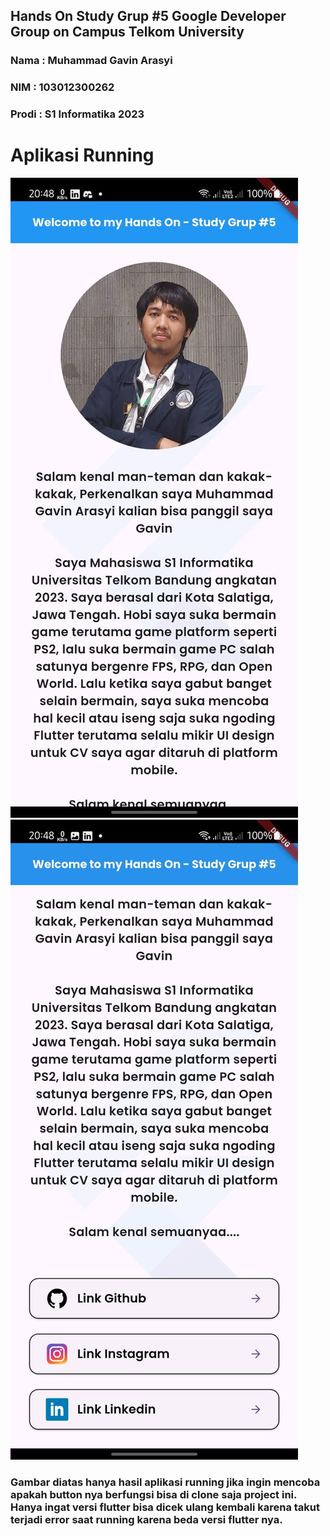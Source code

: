 
## Hands On Study Grup #5 Google Developer Group on Campus Telkom University
### Nama : Muhammad Gavin Arasyi
### NIM : 103012300262
### Prodi : S1 Informatika 2023

# Aplikasi Running
![alt text](https://github.com/NamkuGavin/handsOn_studyGrup-5GDGoC/blob/main/screenshot/pic1.jpg)
![alt text](https://github.com/NamkuGavin/handsOn_studyGrup-5GDGoC/blob/main/screenshot/pic2.jpg)
### Gambar diatas hanya hasil aplikasi running jika ingin mencoba apakah button nya berfungsi bisa di clone saja project ini. Hanya ingat versi flutter bisa dicek ulang kembali karena takut terjadi error saat running karena beda versi flutter nya.
